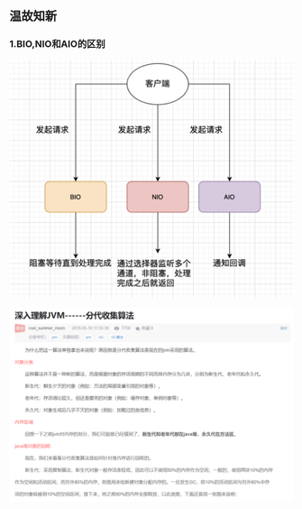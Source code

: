 ##  温故知新

### 1.BIO,NIO和AIO的区别

![Glssc4](https://raw.githubusercontent.com/QinKai176/Image-Hosting/master/upic/Glssc4.png)

<img src="https://raw.githubusercontent.com/QinKai176/Image-Hosting/master/img/20210225095859.png"/>